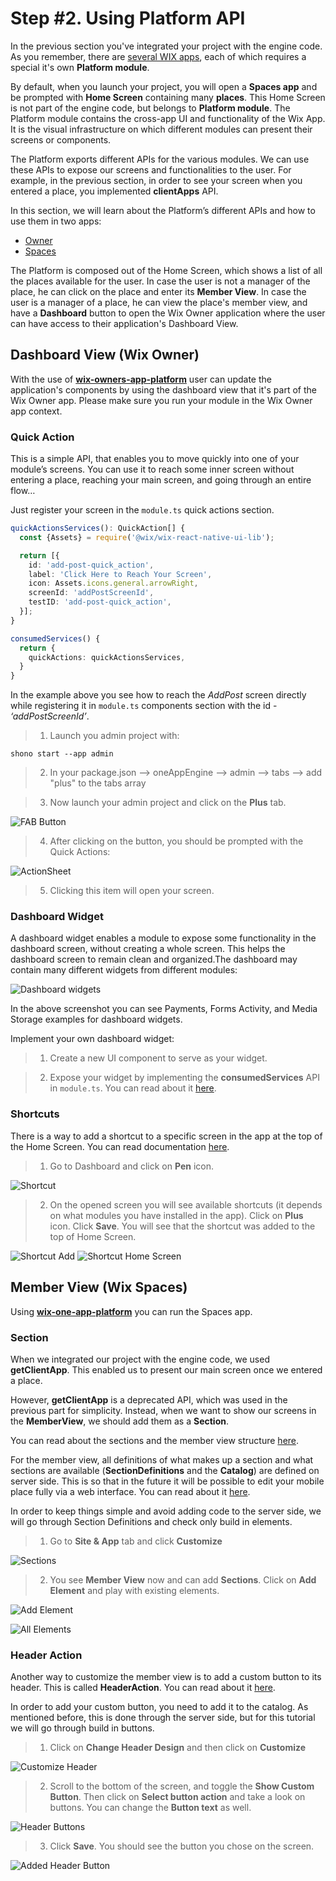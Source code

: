 # Step #2. Using Platform API

In the previous section you've integrated your project with the engine code. As you remember, there are [several WIX apps](/docs/section-1/105-oneapp-product.md), each of which requires  a special it's own **Platform module**.

By default, when you launch your project, you will open a **Spaces app** and be prompted with **Home Screen** containing many **places**. This Home Screen is not part of the engine code, but belongs to **Platform module**.
The Platform module contains the cross-app UI and functionality of the Wix App.
It is the visual infrastructure on which different modules can present their screens or components.

The Platform exports different APIs for the various modules. We can use these APIs to expose our screens and functionalities to the user.
For example, in the previous section, in order to see your screen when you entered a place, you implemented **clientApps** API.

 In this section, we will learn about the Platform’s different APIs and how to use them in two apps:  
 - [Owner](#dashboard-view-wix-owner)
 - [Spaces](#member-view-wix-spaces)

The Platform is composed out of the Home Screen, which shows a list of all the places available for the user.
In case the user is not a manager of the place, he can click on the place and enter its **Member View**.
In case the user is a manager of a place, he can view the place's member view, and have a **Dashboard** button to open the Wix Owner application where the user can have access to their application's Dashboard View.

## Dashboard View (Wix Owner)

With the use of [**wix-owners-app-platform**](https://github.com/wix-private/wix-owners-app-platform/tree/master/packages/wix-owners-app-platform) user can update the application's components by using the dashboard view that it's part of the Wix Owner app. Please make sure you run your module in the Wix Owner app context.

### Quick Action

This is a simple API, that enables you to move quickly into one of your module’s screens. You can use it to reach some inner screen without entering a place, reaching your main screen, and going through an entire flow…

Just register your screen in the `module.ts` quick actions section.

```typescript
quickActionsServices(): QuickAction[] {
  const {Assets} = require('@wix/wix-react-native-ui-lib');

  return [{
    id: 'add-post-quick_action',
    label: 'Click Here to Reach Your Screen',
    icon: Assets.icons.general.arrowRight,
    screenId: 'addPostScreenId',
    testID: 'add-post-quick_action',
  }];
}

consumedServices() {
  return {
    quickActions: quickActionsServices,
  }
}
```

In the example above you see how to reach the *AddPost* screen directly while registering it in `module.ts` components section with the id - *‘addPostScreenId’*.

>1. Launch you admin project with:

```shono start --app admin```

>2. In your package.json --> oneAppEngine --> admin --> tabs --> add "plus" to the tabs array

>3. Now launch your admin project and click on the **Plus** tab.

![FAB Button](/images/platform-api/image1.png)

>4. After clicking on the button, you should be prompted with the Quick Actions:

![ActionSheet](/images/platform-api/image2.png)
  
>5. Clicking this item will open your screen.

### Dashboard Widget

A dashboard widget enables a module to expose some functionality in the dashboard screen, without creating a whole screen. This helps the dashboard screen to remain clean and organized.The dashboard may contain many different widgets from different modules:

![Dashboard widgets](/images/platform-api/image3.png)

In the above screenshot you can see Payments, Forms Activity, and Media Storage examples for dashboard widgets.

Implement your own dashboard widget:

>1.  Create a new UI component to serve as your widget.

>2.  Expose your widget by implementing the **consumedServices** API in `module.ts`. You can read about it [here](https://bo.wix.com/wix-docs/mobile/one-app-platform/platform-apis/dashboard-widgets-api).

### Shortcuts

There is a way to add a shortcut to a specific screen in the app at the top of the Home Screen. You can read documentation [here](https://bo.wix.com/wix-docs/mobile/owner-app-platform/apis/shortcuts).

>1. Go to Dashboard and click on **Pen** icon.

![Shortcut](/images/platform-api/image4.png)

>2. On the opened screen you will see available shortcuts (it depends on what modules you have installed in the app). Click on **Plus** icon. Click **Save**. You will see that the shortcut was added to the top of Home Screen.

![Shortcut Add](/images/platform-api/image5.png)
![Shortcut Home Screen](/images/platform-api/image6.png)


## Member View (Wix Spaces)

Using [**wix-one-app-platform**](https://github.com/wix-private/wix-one-app-platform) you can run the Spaces app.

### Section

When we integrated our project with the engine code, we used **getClientApp**. This enabled us to present our main screen once we entered a place.

However, **getClientApp** is a deprecated API, which was used in the previous part for simplicity. 
Instead, when we want to show our screens in the **MemberView**, we should add them as a **Section**.

You can read about the sections and the member view structure [here](https://bo.wix.com/wix-docs/mobile/one-app-platform/member-view/intro).

For the member view, all definitions of what makes up a section and what sections are available (**SectionDefinitions** and the **Catalog**) are defined on server side. This is so that in the future it will be possible to edit your mobile place fully via a web interface.
You can read about it [here](https://bo.wix.com/wix-docs/mobile/one-app-platform/member-view/server-apis).

In order to keep things simple and avoid adding code to the server side, we will go through Section Definitions and check only build in elements.

>1. Go to **Site & App** tab and click **Customize**

![Sections](/images/platform-api/image7.png)

>2. You see **Member View** now and can add **Sections**. Click on **Add Element** and play with existing elements.

![Add Element](/images/platform-api/image8.png)

![All Elements](/images/platform-api/image9.png)

### Header Action

Another way to customize the member view is to add a custom button to its header. This is called **HeaderAction**. You can read about it [here](https://bo.wix.com/wix-docs/mobile/one-app-platform/member-view/ctas).

In order to add your custom button, you need to add it to the catalog. As mentioned before, this is done through the server side, but for this tutorial we will go through build in buttons.

>1. Click on **Change Header Design** and then click on **Customize**

![Customize Header](/images/platform-api/image10.png)

>2. Scroll to the bottom of the screen, and toggle the **Show Custom Button**. Then click on **Select button action** and take a look on buttons. You can change the **Button text** as well.

![Header Buttons](/images/platform-api/image11.png)

>3. Click **Save**. You should see the button you chose on the screen.

![Added Header Button](/images/platform-api/image12.png)
